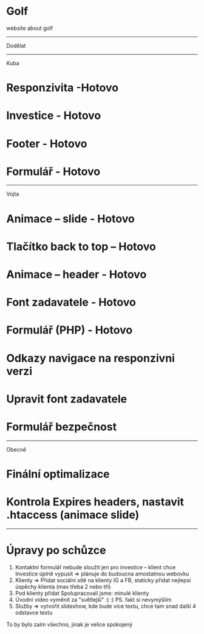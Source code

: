 # Golf
website about golf 

***************
Dodělat
***************
Kuba
# Responzivita -Hotovo
# Investice - Hotovo
# Footer - Hotovo
# Formulář - Hotovo
**************
Vojta
# Animace – slide - Hotovo
# Tlačítko back to top – Hotovo
# Animace – header - Hotovo
# Font zadavatele - Hotovo
# Formulář (PHP) - Hotovo
# Odkazy navigace na responzivni verzi
# Upravit font zadavatele
# Formulář bezpečnost
**************************************************
Obecně
# Finální optimalizace
# Kontrola Expires headers, nastavit .htaccess (animace slide)
**************************************************
# Úpravy po schůzce
1. Kontaktní formulář nebude sloužit jen pro investice – klient chce Investice úplně vypusit => plánuje do budoucna amostatnou webovku
2. Klienty => Přidat sociální sítě na klienty IG a FB, staticky přidat nejlepsí úspěchy klienta (max třeba 2 nebo tři)
3. Pod klienty přidat Spolupracovali jsme: minulé klienty
4. Úvodní video vyměnit za "světlejší" :) :) PS. fakt si nevymýšlím
5. Služby => vytvořit slideshow, kde bude více textu, chce tam snad další 4 odstavce textu

To by bylo zaím všechno, jinak je velice spokojený
